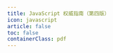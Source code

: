 ```yaml
---
title: JavaScript 权威指南（第四版）
icon: javascript
article: false
toc: false
containerClass: pdf
---
```


<PDF url="https://resources-chengdu.oss-cn-chengdu.aliyuncs.com/pdf/JavaScriptDefinitiveGuide.pdf" height="800px" />